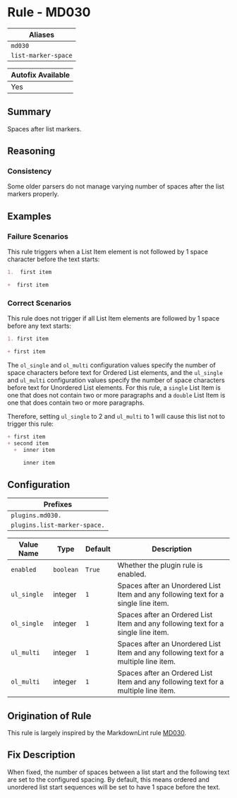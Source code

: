 # Rule - MD030

| Aliases |
| --- |
| `md030` |
| `list-marker-space` |

| Autofix Available |
| --- |
| Yes |

## Summary

Spaces after list markers.

## Reasoning

### Consistency

Some older parsers do not manage varying number of spaces after
the list markers properly.

## Examples

### Failure Scenarios

This rule triggers when a List Item element is not followed by 1 space
character before the text starts:

````Markdown
1.  first item
````

````Markdown
+  first item
````

### Correct Scenarios

This rule does not trigger if all List Item elements are followed by
1 space before any text starts:

````Markdown
1. first item
````

````Markdown
+ first item
````

The `ol_single` and `ol_multi` configuration values specify the number of space
characters before text for Ordered List elements, and the `ul_single` and `ul_multi`
configuration values specify the number of space characters before text for
Unordered List elements.
For this rule, a `single` List Item is one that does not contain two or
more paragraphs and a `double` List Item is one that does contain two or more paragraphs.

Therefore, setting `ul_single` to 2 and `ul_multi` to 1 will cause this list not
to trigger this rule:

```Markdown
+ first item
+ second item
  +  inner item

     inner item
```

## Configuration

| Prefixes |
| --- |
| `plugins.md030.` |
| `plugins.list-marker-space.` |

| Value Name | Type | Default | Description |
| -- | -- | -- | -- |
| `enabled` | `boolean` | `True` | Whether the plugin rule is enabled. |
| `ul_single` | integer | `1` | Spaces after an Unordered List Item and any following text for a single line item. |
| `ol_single` | integer | `1` | Spaces after an Ordered List Item and any following text for a single line item. |
| `ul_multi` | integer | `1` | Spaces after an Unordered List Item and any following text for a multiple line item. |
| `ol_multi` | integer | `1` | Spaces after an Ordered List Item and any following text for a multiple line item. |

## Origination of Rule

This rule is largely inspired by the MarkdownLint rule
[MD030](https://github.com/DavidAnson/markdownlint/blob/main/doc/Rules.md#md030---spaces-after-list-markers).

## Fix Description

When fixed, the number of spaces between a list start and the following text are
set to the configured spacing.  By default, this means ordered and unordered list
start sequences will be set to have 1 space before the text.
